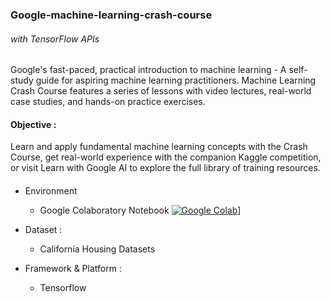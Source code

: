 ### Google-machine-learning-crash-course
###### with TensorFlow APIs
Google's fast-paced, practical introduction to machine learning - A self-study guide for aspiring machine learning practitioners.
Machine Learning Crash Course features a series of lessons with video lectures, real-world case studies, and hands-on practice exercises.

#### Objective :
Learn and apply fundamental machine learning concepts with the Crash Course, get real-world experience with the companion Kaggle competition, or visit Learn with Google AI to explore the full library of training resources.

#### 
- Environment 
  - Google Colaboratory Notebook [![Google Colab](https://colab.research.google.com/assets/colab-badge.svg)](https://colab.research.google.com/drive/1tw6RjeB3lrJiv405yrMdY7tRpWB5u2Gi#scrollTo=4z1KiR6FpgVs)]

- Dataset : 
  - California Housing Datasets
- Framework & Platform :
  - Tensorflow
  
